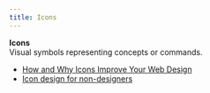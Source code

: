 ```yaml
---
title: Icons
---
```

**Icons**  
 Visual symbols representing concepts or commands.
*   [How and Why Icons Improve Your Web Design](http://blog.usabilla.com/how-and-why-icons-improve-you-web-design/)  
*   [Icon design for non-designers](http://www.uxdesignedge.com/2010/07/icon-design-for-non-designers/)  

